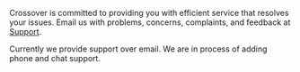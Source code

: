 Crossover is committed to providing you with efficient service that resolves your issues. Email us with problems, concerns, complaints, and feedback at [Support](https://support.crossover.com "_blank").

Currently we provide support over email. We are in process of adding phone and chat support.
